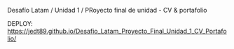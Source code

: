 Desafío Latam / Unidad 1 / PRoyecto final de unidad -  CV & portafolio

DEPLOY: https://jedt89.github.io/Desafio_Latam_Proyecto_Final_Unidad_1_CV_Portafolio/
